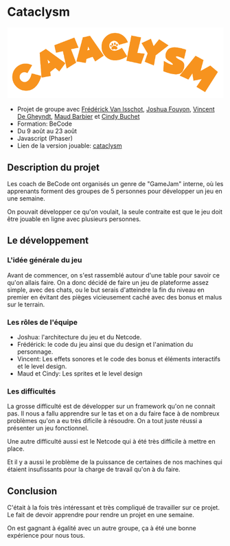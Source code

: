 # Cataclysm

![Cataclysm](./markdown/cataclysm.png)

* Projet de groupe avec [Frédérick Van Isschot](https://github.com/Fred-Vaniss), [Joshua Fouyon](https://github.com/fouyonjoshua), [Vincent De Gheyndt](https://github.com/vincentdegheyndt), [Maud Barbier](https://github.com/maudbecode) et [Cindy Buchet](https://github.com/Cindy-Buchet)
* Formation: BeCode
* Du 9 août au 23 août
* Javascript (Phaser)
* Lien de la version jouable: [cataclysm](https://cataclysm.netlify.app/)

## Description du projet
Les coach de BeCode ont organisés un genre de "GameJam" interne, où les apprenants forment des groupes de 5 personnes pour développer un jeu en une semaine.

On pouvait développer ce qu'on voulait, la seule contraite est que le jeu doit être jouable en ligne avec plusieurs personnes.

## Le développement

### L'idée générale du jeu
Avant de commencer, on s'est rassemblé autour d'une table pour savoir ce qu'on allais faire. On a donc décidé de faire un jeu de plateforme assez simple, avec des chats, ou le but serais d'atteindre la fin du niveau en premier en évitant des pièges vicieusement caché avec des bonus et malus sur le terrain.

### Les rôles de l'équipe
* Joshua: l'architecture du jeu et du Netcode.
* Frédérick: le code du jeu ainsi que du design et l'animation du personnage.
* Vincent: Les effets sonores et le code des bonus et éléments interactifs et le level design.
* Maud et Cindy: Les sprites et le level design

### Les difficultés
La grosse difficulté est de développer sur un framework qu'on ne connait pas. Il nous a fallu apprendre sur le tas et on a du faire face à de nombreux problèmes qu'on a eu très dificile à résoudre. On a tout juste réussi a présenter un jeu fonctionnel.

Une autre difficulté aussi est le Netcode qui à été très difficile à mettre en place.

Et il y a  aussi le problème de la puissance de certaines de nos machines qui étaient insufissants pour la charge de travail qu'on à du faire.

## Conclusion
C'était à la fois très intéressant et très compliqué de travailler sur ce projet. Le fait de devoir apprendre pour rendre un projet en une semaine.

On est gagnant à égalité avec un autre groupe, ça à été une bonne expérience pour nous tous.
